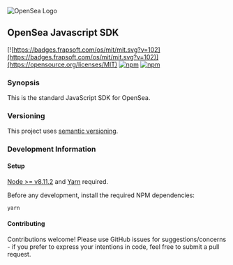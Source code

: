 ![OpenSea Logo](https://media.githubusercontent.com/media/ProjectWyvern/wyvern-branding/master/logo/logo-square-red-transparent-200x200.png?raw=true "OpenSea Logo")

## OpenSea Javascript SDK

[![https://badges.frapsoft.com/os/mit/mit.svg?v=102](https://badges.frapsoft.com/os/mit/mit.svg?v=102)](https://opensource.org/licenses/MIT) [![npm](https://img.shields.io/npm/v/wyvern-js.svg)](https://www.npmjs.com/package/wyvern-js) [![npm](https://img.shields.io/npm/dt/wyvern-js.svg)](https://www.npmjs.com/package/wyvern-js)

### Synopsis

This is the standard JavaScript SDK for OpenSea.

### Versioning

This project uses [semantic versioning](https://semver.org/).

### Development Information

#### Setup

[Node >= v8.11.2](https://nodejs.org/en/) and [Yarn](https://yarnpkg.com/en/) required.

Before any development, install the required NPM dependencies:

```bash
yarn
```

#### Contributing

Contributions welcome! Please use GitHub issues for suggestions/concerns - if you prefer to express your intentions in code, feel free to submit a pull request.
